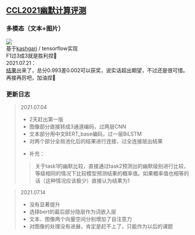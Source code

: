 ## [CCL2021幽默计算评测](https://github.com/HumorComputing/CCL2021-Humor-Computation)

### 多模态（文本+图片）  
[![](https://img.shields.io/badge/task%20of-@CCL2021-green.svg)](http://cips-cl.org/static/CCL2021/cclEval/taskEvaluation/index.html)  
基于[kashgari](https://github.com/BrikerMan/Kashgari) / tensorflow实现  
F1过3成3就是胜利捏🤗  
2021.07.21：  
[结果](https://github.com/HumorComputing/CCL2021-Humor-Computation)出来了，总分0.993差0.002可以获奖，说实话超出期望，不过还是很可惜。  
再接再厉吧，加油捏🤗    

### 更新日志
> 2021.07.04  
>- 2天赶出第一版  
>- 图像部分直接转成3通道编码，过两层CNN  
>- 文本部分用中文BERT_base编码，过一层BiLSTM  
>- 对两个部分全局池化后的结果进行连接，过全连接层出结果  
>+ 补充：  
>> 关于task1的幽默比较，直接通过task2预测出的幽默级别进行比较，
>> 等级相同的情况下比较模型预测结果的概率值。如果概率值也相等的话（这种情况应该极少）直接认为结果为1  


> 2021.07.14  
>- 没有显著提升  
>- 选择bert的最后部分隐层作为词嵌入层  
>- 文本、图像两个向量空间分别增加了自注意力  
>- 对图像的处理没有进展，肯定是赶不上了，只能作为以后的课题 
